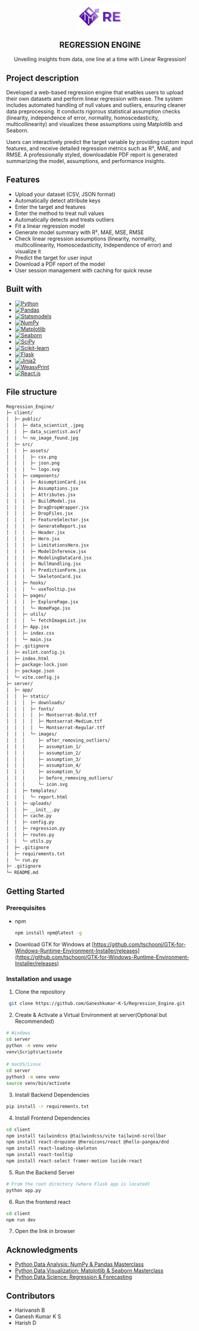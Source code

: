 <p align="center">
  <img src="client/src/assets/logo.svg" alt="Regression Engine Logo" width="120"/>
</p>

<h2 align="center">REGRESSION ENGINE</h2>
<p align="center">
   Unveiling insights from data, one line at a time with Linear Regression!
</p>


## Project description

Developed a web-based regression engine that enables users to upload their own datasets and perform linear regression with ease. The system includes automated handling of null values and outliers, ensuring cleaner data preprocessing. It conducts rigorous statistical assumption checks (linearity, independence of error, normality, homoscedasticity, multicollinearity) and visualizes these assumptions using Matplotlib and Seaborn.

Users can interactively predict the target variable by providing custom input features, and receive detailed regression metrics such as R², MAE, and RMSE. A professionally styled, downloadable PDF report is generated summarizing the model, assumptions, and performance insights.


## Features

- Upload your dataset (CSV, JSON format)
- Automatically detect attribute keys
- Enter the target and features
- Enter the method to treat null values
- Automatically detects and treats outliers
- Fit a linear regression model
- Generate model summary with R², MAE, MSE, RMSE
- Check linear regression assumptions (linearity, normality, multicollinearity,  Homoscedasticity, Independence of error) and visualize it
- Predict the target for user input
- Download a PDF report of the model
- User session management with caching for quick reuse

## Built with


* [![Python](https://img.shields.io/badge/Python-3.13-blue?style=for-the-badge&logo=python&logoColor=white)](https://www.python.org/)
* [![Pandas](https://img.shields.io/badge/Pandas-Data%20Analysis-150458?style=for-the-badge&logo=pandas&logoColor=white)](https://pandas.pydata.org/)
* [![Statsmodels](https://img.shields.io/badge/Statsmodels-Statistical%20Modeling-004B87?style=for-the-badge)](https://www.statsmodels.org/)
* [![NumPy](https://img.shields.io/badge/NumPy-Numerical%20Computing-013243?style=for-the-badge&logo=numpy&logoColor=white)](https://numpy.org/)
* [![Matplotlib](https://img.shields.io/badge/Matplotlib-Plotting-orange?style=for-the-badge)](https://matplotlib.org/)
* [![Seaborn](https://img.shields.io/badge/Seaborn-Statistical%20Plots-579ACA?style=for-the-badge)](https://seaborn.pydata.org/)
* [![SciPy](https://img.shields.io/badge/SciPy-Scientific%20Computing-8CAAE6?style=for-the-badge&logo=scipy&logoColor=white)](https://scipy.org/)
* [![Scikit-learn](https://img.shields.io/badge/Scikit--Learn-Machine%20Learning-F7931E?style=for-the-badge&logo=scikit-learn&logoColor=white)](https://scikit-learn.org/)
* [![Flask](https://img.shields.io/badge/Flask-Backend-black?style=for-the-badge&logo=flask)](https://flask.palletsprojects.com/)
* [![Jinja2](https://img.shields.io/badge/Jinja2-Templating-B41717?style=for-the-badge)](https://jinja.palletsprojects.com/)
* [![WeasyPrint](https://img.shields.io/badge/WeasyPrint-PDF%20Generator-CC0000?style=for-the-badge)](https://weasyprint.org/)
* [![React.js](https://img.shields.io/badge/React.js-Frontend-61DAFB?style=for-the-badge&logo=react&logoColor=black)](https://reactjs.org/)


## File structure

```bash
Regression_Engine/
├─ client/
│  ├─ public/
│  │  ├─ data_scientist_.jpeg
│  │  ├─ data_scientist.avif
│  │  └─ no_image_found.jpg
│  ├─ src/
│  │  ├─ assets/
│  │  │  ├─ csv.png
│  │  │  ├─ json.png
│  │  │  └─ logo.svg
│  │  ├─ components/
│  │  │  ├─ AssumptionCard.jsx
│  │  │  ├─ Assumptions.jsx
│  │  │  ├─ Attributes.jsx
│  │  │  ├─ BuildModel.jsx
│  │  │  ├─ DragDropWrapper.jsx
│  │  │  ├─ DropFiles.jsx
│  │  │  ├─ FeatureSelector.jsx
│  │  │  ├─ GenerateReport.jsx
│  │  │  ├─ Header.jsx
│  │  │  ├─ Hero.jsx
│  │  │  ├─ LimitationsHero.jsx
│  │  │  ├─ ModelInference.jsx
│  │  │  ├─ ModelingDataCard.jsx
│  │  │  ├─ NullHandling.jsx
│  │  │  ├─ PredictionForm.jsx
│  │  │  └─ SkeletonCard.jsx
│  │  ├─ hooks/
│  │  │  └─ useTooltip.jsx
│  │  ├─ pages/
│  │  │  ├─ ExplorePage.jsx
│  │  │  └─ HomePage.jsx
│  │  ├─ utils/
│  │  │  └─ fetchImageList.jsx
│  │  ├─ App.jsx
│  │  ├─ index.css
│  │  └─ main.jsx
│  ├─ .gitignore
│  ├─ eslint.config.js
│  ├─ index.html
│  ├─ package-lock.json
│  ├─ package.json
│  └─ vite.config.js
├─ server/
│  ├─ app/
│  │  ├─ static/
│  │  │  ├─ downloads/
│  │  │  ├─ fonts/
│  │  │  │  ├─ Montserrat-Bold.ttf
│  │  │  │  ├─ Montserrat-Medium.ttf
│  │  │  │  └─ Montserrat-Regular.ttf
│  │  │  └─ images/
│  │  │     ├─ after_removing_outliers/
│  │  │     ├─ assumption_1/
│  │  │     ├─ assumption_2/
│  │  │     ├─ assumption_3/
│  │  │     ├─ assumption_4/
│  │  │     ├─ assumption_5/
│  │  │     ├─ before_removing_outliers/
│  │  │     └─ icon.svg
│  │  ├─ templates/
│  │  │  └─ report.html
│  │  ├─ uploads/
│  │  ├─ __init__.py
│  │  ├─ cache.py
│  │  ├─ config.py
│  │  ├─ regression.py
│  │  ├─ routes.py
│  │  └─ utils.py
│  ├─ .gitignore
│  ├─ requirements.txt
│  └─ run.py
├─ .gitignore
└─ README.md
```

## Getting Started

### Prerequisites

* npm
  ```sh
  npm install npm@latest -g
  ```

* Download GTK for Windows at [https://github.com/tschoonj/GTK-for-Windows-Runtime-Environment-Installer/releases](https://github.com/tschoonj/GTK-for-Windows-Runtime-Environment-Installer/releases)

### Installation and usage

1. Clone the repository
  ```sh
   git clone https://github.com/Ganeshkumar-K-S/Regression_Engine.git
  ```
2. Create & Activate a Virtual Environment at server(Optional but Recommended)

```sh
# Windows
cd server
python -m venv venv
venv\Scripts\activate

# macOS/Linux
cd server
python3 -m venv venv
source venv/bin/activate
```
3. Install Backend Dependencies
```sh
pip install -r requirements.txt
```
4. Install Frontend Dependencies
```sh
cd client
npm install tailwindcss @tailwindcss/vite tailwind-scrollbar
npm install react-dropzone @heroicons/react @hello-pangea/dnd
npm install react-loading-skeleton
npm install react-tooltip
npm install react-select framer-motion lucide-react
```

5. Run the Backend Server
```sh
# From the root directory (where Flask app is located)
python app.py
```
6. Run the frontend react
```sh
cd client
npm run dev
```
7. Open the link in browser


## Acknowledgments

* [Python Data Analysis: NumPy & Pandas Masterclass](https://www.udemy.com/share/106QPS3@BYoFy006YfktNQLcqcxjrvwlbnNf8xWr8VUKMl7a9NUIDFdNoi8mPLcRtrQacikmsg==/)
* [Python Data Visualization: Matplotlib & Seaborn Masterclass](https://www.udemy.com/share/107yGY3@xZsu-x_GJjjC0CszJ9_VUdYvQKfIJnKA15ysXpPr1JqVtlgeOt3UwachY2ZyZA_B2g==/)
* [Python Data Science: Regression & Forecasting](https://www.udemy.com/share/109ZsU3@pLSD0tPTuz22ky4C3xukoFjMZPFsSIJjEWAFfs0aJczF669J9nNlqnMfVdwBE1oNMA==/)

## Contributors

* Harivansh B
* Ganesh Kumar K S
* Harish D


